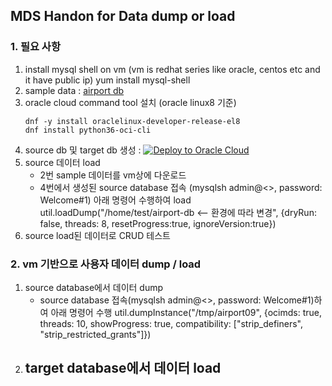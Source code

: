 ## MDS Handon for Data dump or load

### 1. 필요 사항
1. install mysql shell on vm (vm is redhat series like oracle, centos etc and it have public ip)
   yum install mysql-shell
2. sample data : [airport db](https://dev.mysql.com/doc/airportdb/en/)
3. oracle cloud command tool 설치 (oracle linux8 기준)
   ```
   dnf -y install oraclelinux-developer-release-el8
   dnf install python36-oci-cli
   ```
4. source db 및 target db 생성 : [![Deploy to Oracle Cloud](https://oci-resourcemanager-plugin.plugins.oci.oraclecloud.com/latest/deploy-to-oracle-cloud.svg)](https://cloud.oracle.com/resourcemanager/stacks/create?zipUrl=https://github.com/khkwon01/oci-mysql-config/archive/refs/tags/mds-provision-3.7.zip)
5. source 데이터 load
   - 2번 sample 데이터를 vm상에 다운로드  
   - 4번에서 생성된 source database 접속 (mysqlsh admin@<<source ip>>, password: Welcome#1) 아래 명령어 수행하여 load     
     util.loadDump("/home/test/airport-db <-- 환경에 따라 변경", {dryRun: false, threads: 8, resetProgress:true, ignoreVersion:true})
6. source load된 데이터로 CRUD 테스트
     
### 2. vm 기반으로 사용자 데이터 dump / load 
1. source database에서 데이터 dump
   - source database 접속(mysqlsh admin@<<source ip>>, password: Welcome#1)하여 아래 명령어 수행
     util.dumpInstance("/tmp/airport09", {ocimds: true, threads: 10, showProgress: true, compatibility: ["strip_definers", "strip_restricted_grants"]})    
2. target database에서 데이터 load
   - 
